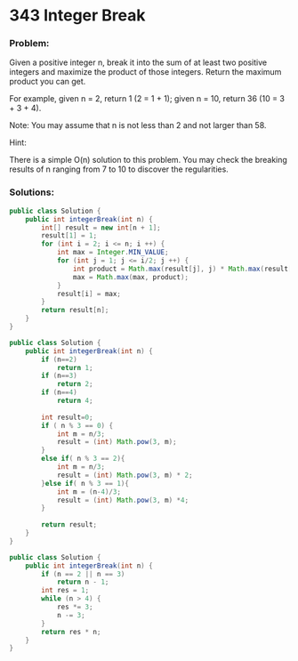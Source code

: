 # 343 Integer Break

### Problem:

Given a positive integer n, break it into the sum of at least two positive integers and maximize the product of those integers. Return the maximum product you can get.

For example, given n = 2, return 1 (2 = 1 + 1); given n = 10, return 36 (10 = 3 + 3 + 4).

Note: You may assume that n is not less than 2 and not larger than 58.

Hint:

There is a simple O(n) solution to this problem.
You may check the breaking results of n ranging from 7 to 10 to discover the regularities.

### Solutions:

```java
public class Solution {
    public int integerBreak(int n) {
        int[] result = new int[n + 1];
        result[1] = 1;
        for (int i = 2; i <= n; i ++) {
            int max = Integer.MIN_VALUE;
            for (int j = 1; j <= i/2; j ++) {
                int product = Math.max(result[j], j) * Math.max(result[i-j], i - j);
                max = Math.max(max, product);
            }
            result[i] = max;
        }
        return result[n];
    }
}
```

```java
public class Solution {
    public int integerBreak(int n) {
        if (n==2) 
            return 1;
        if (n==3) 
            return 2;
        if (n==4) 
            return 4;
     
        int result=0;
        if ( n % 3 == 0) {
            int m = n/3;
            result = (int) Math.pow(3, m);
        }
        else if( n % 3 == 2){
            int m = n/3;
            result = (int) Math.pow(3, m) * 2;
        }else if( n % 3 == 1){
            int m = (n-4)/3;
            result = (int) Math.pow(3, m) *4;
        }
     
        return result;
    }
}
```

```java
public class Solution {
    public int integerBreak(int n) {
        if (n == 2 || n == 3) 
            return n - 1;
        int res = 1;
        while (n > 4) {
            res *= 3;
            n -= 3;
        }
        return res * n;
    }
}
```

